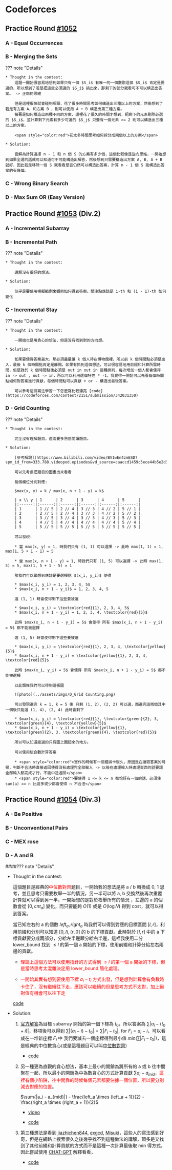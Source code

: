 # Codeforces

## Practice Round [#1052](https://codeforces.com/contest/2146)

### A - Equal Occurrences

### B - Merging the Sets

??? note "Details"    
    
    * Thought in the contest:
        這題一開始很容易地想到如果只有一個 $S_i$ 有唯一的一個數那這個 $S_i$ 肯定是要選的，所以想到了若是把這些必須選的 $S_i$ 挑出來，那剩下的部分就看可不可以構造出答案。 -> 正向的思維

        但是這裡很快就會碰到瓶頸，花了很多時間思考如何構造出三種以上的方案，然後想到了若是有方案 A，和方案 B ，則可以使用 A + B 構造出第三種方案。
        接著是如何構造出兩種不同的方案，這裡花了很久的時間才想到，把剩下的元素剔除必選的 $S_i$，並計算剩下元素有多少可選的 $S_j$ 只要有一個元素 >= 2 則可以構造出三種以上的方案。

        <span style="color:red">花太多時間思考如何拆分成兩個以上的方案</span>

    * Solution:

        官解為計算選擇 n - 1 和 n 個 S 的方案有多少個，這個比較像是逆向思維，一開始想到如果全選的話就可以知道可不可能構造出解答，然後想到只需要構造出方案 A, B, A + B 就好，因此若是移除一個 S 就看看是否仍然可以構造出答案，計算 n - 1 個 S 能構造出答案的有幾個。

        

### C - Wrong Binary Search

### D - Max Sum OR (Easy Version)

## Practice Round [#1053](https://codeforces.com/contest/2151) (Div.2)

### A - Incremental Subarray

### B - Incremental Path

??? note "Details"

    * Thought in the contest:
        
        這題沒有很好的想法。
    
    * Solution:

        似乎是要使用模擬範例來觀察如何得到答案。關注點應該是 i-th 和 (i - 1)-th 如何變化


### C - Incremental Stay

??? note "Details"

    * Thought in the contest:
    
        一開始也是用貪心的想法，但是沒有找到對的方向想。
    
    * Solution:

        如果要使得答案最大，那必須盡量讓 k 個人待在博物館裡，所以前 k 個時間點必須是進入，最後 k 個時間點肯定是離開。如果有抓到這個想法，可以很容易地用前綴和計算所需時間，但是對於 k 個時間點後必須是 out in out in 這種排列，每次增加一個人都會使得 in -> out , out -> in，所以可以利用這個特性 * -1，我覺得一開始可以先看每個時間點如何對答案進行貢獻，每個時間點可以貢獻 + or - 構造出最後答案。

        可以參考這個寫法學習一下怎麼寫比較漂亮 [code](https://codeforces.com/contest/2151/submission/342031350)

### D - Grid Counting

??? note "Details"

    * Thought in the contest:

        完全沒有理解題目，還需要多熟悉閱讀題目。

    * Solution:

        [參考解說](https://www.bilibili.com/video/BV1wEn4zmESD?spm_id_from=333.788.videopod.episodes&vd_source=caaccd1459c5ece44b5e2d37804871b8&p=4)

        可以先考慮把題目的圖畫出來看看

        每個欄位分別對應:
        
        $max(x, y) = k / max(x, n + 1 - y) = k$ 

        | x \\ y | 1      | 2      | 3      | 4      | 5      |
        |:------:|:------:|:------:|:------:|:------:|:------:|
        | 1      | 1 // 5 | 2 // 4 | 3 // 3 | 4 // 2 | 5 // 1 |
        | 2      | 2 // 5 | 2 // 4 | 3 // 3 | 4 // 2 | 5 // 2 |
        | 3      | 3 // 5 | 3 // 4 | 3 // 3 | 4 // 3 | 5 // 3 |
        | 4      | 4 // 5 | 4 // 4 | 4 // 4 | 4 // 4 | 5 // 4 |
        | 5      | 5 // 5 | 5 // 5 | 5 // 5 | 5 // 5 | 5 // 5 |

        可以發現:
        
        * 當 max(x, y) = 1, 時我們只有 (1, 1) 可以選擇 -> 此時 max(1, 1) = 1, max(1, 5 + 1 - 1) = 5

        * 當 max(x, n + 1 - y) = 1, 時我們只有 (1, 5) 可以選擇 -> 此時 max(1, 5) = 5, max(1, 5 + 1 - 5) = 1

        那我們可以聯想到應該是要選擇點 $(x_i, y_i)$ 使得

        * $max(x_i, y_i) = 1, 2, 3, 4, 5$
        * $max(x_i, n + 1 - y_i)$ = 1, 2, 3, 4, 5

        選 (1, 1) 時會使得剩下這些要被選

        * $max(x_i, y_i) = \textcolor{red}{1}, 2, 3, 4, 5$
        * $max(x_i, n + 1 - y_i) = 1, 2, 3, 4, \textcolor{red}{5}$

        此時 $max(x_i, n + 1 - y_i) = 5$ 會使得 所有 $max(x_i, n + 1 - y_i) = 5$ 都不能被選擇

        選 (1, 5) 時會使得剩下這些要被選

        * $max(x_i, y_i) = \textcolor{red}{1}, 2, 3, 4, \textcolor{yellow}{5}$
        * $max(x_i, n + 1 - y_i) = \textcolor{yellow}{1}, 2, 3, 4, \textcolor{red}{5}$

        此時 $max(x_i, y_i) = 5$ 會使得 所有 $max(x_i, n + 1 - y_i) = 5$ 都不能被選擇

        以此類推我們可以得到這張圖

        ![photo](../assets/imgs/D_Grid Counting.png)

        可以發現選完 k = 1, k = 5 後 只剩 (1, 2), (2, 2) 可以選，而選完這兩個其中一個後只能選 (1, 4), (2, 4) 此時會剩下

        * $max(x_i, y_i) = \textcolor{red}{1}, \textcolor{green}{2}, 3, \textcolor{green}{4}, \textcolor{yellow}{5}$
        * $max(x_i, n + 1 - y_i) = \textcolor{yellow}{1}, \textcolor{green}{2}, 3, \textcolor{green}{4}, \textcolor{red}{5}$

        所以可以知道能選的只有圖上圈起來的地方。

        可以使用組合數計算答案

        * <span style="color:red">實作的時候有一個錯誤卡很久，原因是在讀取答案的時候，判斷不合法時直接返回使得沒有處理完全部輸入 -> 以後在處理輸入時處理東西的話要讓全部輸入都完成才行，不能中途返回</span>
        * <span style="color:red">要使得 1 <= k <= n 都恰好有一個的話，必須使 sum(a) == n 比這多或少都會使得 n 不合法</span>

## Practice Round [#1054](https://codeforces.com/contest/2149) (Div.3)

### A - Be Positive
    
### B - Unconventional Pairs

### C - MEX rose

### D - A and B

####??? note "Details"

* Thought in the contest:

    這個題目是經典的<span style="color:red">中位數對齊</span>題目，一開始我的想法是將 a / b 轉換成 0, 1 思考，並且思考只需要枚舉一半的情況，另一半可以將 a, b 交換然後再次重覆計算就可以得到另一半，一開始想的是對於枚舉所有的情況 ，左邊的 a 的個數會從 $[0, cnt_a]$ 變化，而只要能夠 $O(1)$ 或是 $O(\log{N})$ 得到 cost，就可以得到答案。

    當已知左右的 a 的個數 $left_a, right_a$ 時我們可以得到對應的目標區間 $[l, r]$，利用前綴和分別可以知道 $[0, l), (r, 0]$ 的 b 的下標貢獻。此時對於 $[l, r]$ 中的 a 下標貢獻要分成兩部分，分給左半邊跟分給右半邊，這裡我使用二分 lower_bound 找到 $\le l$ 的第一個 a 開始的下標，使用前綴和計算分給左右兩邊的貢獻。
    
    * <span style="color:red">理論上這個方法可以使用指針的方式得到 $\le l$ 的第一個 a 開始的下標，但是當時思考太混雜決定用 lower_bound 簡化處理。</span>

    * <span style="color:red">一開始其實有想到要使用下標 $a_i - t_i$ 方式出發，但是想到計算會有負數時卡住了，沒有繼續往下走，應該可以繼續的但是思考方式不太對，加上絕對值有機會可以往下走</span>

    [code](https://codeforces.com/contest/2149/submission/342666432)

* Solution:

    1. [官方解答](https://codeforces.com/blog/entry/146793)為目標 subarray 開始的第一個下標為 $t_0$，所以答案為 $\sum{|a_i - (t_0 + i)|}$，移項後可以得到 $\sum{|(a_i - i) - t_0|} = \sum{|F_i - t_0|} \text{, for } F_i = a_i - i$，可以看成在一堆新座標 $F_i$ 中 我們要減去一個座標得到最小值 $min(\sum{|F_i - t_0|})$，這是經典的中位數貪心(或是這種題目可以叫[中位數對齊](https://slipet.github.io/5lipet/greedy/greedy/#median-alignment))

        * [code](https://codeforces.com/contest/2149/submission/342669253)

    2. 另一種更為直觀的貪心想法，基本上最小的開銷為將所有的 a 或 b 往中間聚在一起，所以最小的開銷為中為數貪心的方式計算貢獻 $\sum{a_i - a_{mid}}$，<span style="color:red">這裡有個小陷阱，往中間靠的時候每個元素都要佔據一個位置，所以要分別減去對應的位置</span>。
    
        $\sum{|a_i - a_{mid}|} - \frac{left_a \times (left_a + 1)}{2} - \frac{right_a \times (right_a + 1)}{2}$



        * [video](https://www.bilibili.com/video/BV1y6n8zFEKW/?spm_id_from=333.337.search-card.all.click&vd_source=caaccd1459c5ece44b5e2d37804871b8)

        * [code](https://codeforces.com/contest/2149/submission/342785403)

    3. 第三種想法是看到 [jiazhichen844](https://codeforces.com/contest/2149/submission/340391056), [exgcd](https://codeforces.com/contest/2149/submission/340386200), [Misuki](https://codeforces.com/contest/2149/submission/340393665)，這些人的寫法感到好奇，但是在網路上搜索很久之後幾乎找不到這種做法的講解，頂多是又找到了其他前綴和計算貢獻的方式而不是這種一次計算最後取 min 得方式，因此嘗試使用 [CHAT-GPT](https://chatgpt.com/s/t_68e7df5b40308191a5f42d6aa9d39982) 解釋看看，
        * [code](https://codeforces.com/contest/2149/submission/342669253)


